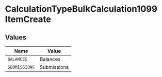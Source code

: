 # CalculationTypeBulkCalculation1099ItemCreate


## Values

| Name          | Value         |
| ------------- | ------------- |
| `BALANCES`    | Balances      |
| `SUBMISSIONS` | Submissions   |